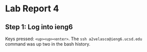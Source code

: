 # Lab Report 4
## Step 1: Log into ieng6

Keys pressed: ```<up><up><enter>```. The ```ssh a2velasco@ieng6.ucsd.edu``` command was up two in the bash history.

